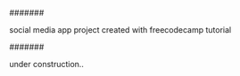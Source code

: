 #######


social media app project created with freecodecamp tutorial


#######


under construction..
